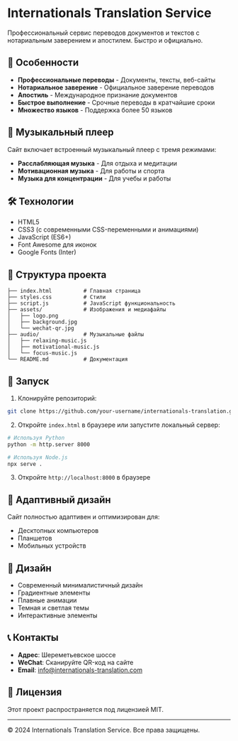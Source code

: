 # Internationals Translation Service

Профессиональный сервис переводов документов и текстов с нотариальным заверением и апостилем. Быстро и официально.

## 🌟 Особенности

- **Профессиональные переводы** - Документы, тексты, веб-сайты
- **Нотариальное заверение** - Официальное заверение переводов
- **Апостиль** - Международное признание документов
- **Быстрое выполнение** - Срочные переводы в кратчайшие сроки
- **Множество языков** - Поддержка более 50 языков

## 🎵 Музыкальный плеер

Сайт включает встроенный музыкальный плеер с тремя режимами:
- **Расслабляющая музыка** - Для отдыха и медитации
- **Мотивационная музыка** - Для работы и спорта
- **Музыка для концентрации** - Для учебы и работы

## 🛠 Технологии

- HTML5
- CSS3 (с современными CSS-переменными и анимациями)
- JavaScript (ES6+)
- Font Awesome для иконок
- Google Fonts (Inter)

## 📁 Структура проекта

```
├── index.html          # Главная страница
├── styles.css          # Стили
├── script.js           # JavaScript функциональность
├── assets/             # Изображения и медиафайлы
│   ├── logo.png
│   ├── background.jpg
│   └── wechat-qr.jpg
├── audio/              # Музыкальные файлы
│   ├── relaxing-music.js
│   ├── motivational-music.js
│   └── focus-music.js
└── README.md           # Документация
```

## 🚀 Запуск

1. Клонируйте репозиторий:
```bash
git clone https://github.com/your-username/internationals-translation.git
```

2. Откройте `index.html` в браузере или запустите локальный сервер:
```bash
# Используя Python
python -m http.server 8000

# Используя Node.js
npx serve .
```

3. Откройте `http://localhost:8000` в браузере

## 📱 Адаптивный дизайн

Сайт полностью адаптивен и оптимизирован для:
- Десктопных компьютеров
- Планшетов
- Мобильных устройств

## 🎨 Дизайн

- Современный минималистичный дизайн
- Градиентные элементы
- Плавные анимации
- Темная и светлая темы
- Интерактивные элементы

## 📞 Контакты

- **Адрес**: Шереметьевское шоссе
- **WeChat**: Сканируйте QR-код на сайте
- **Email**: info@internationals-translation.com

## 📄 Лицензия

Этот проект распространяется под лицензией MIT.

---

© 2024 Internationals Translation Service. Все права защищены.
